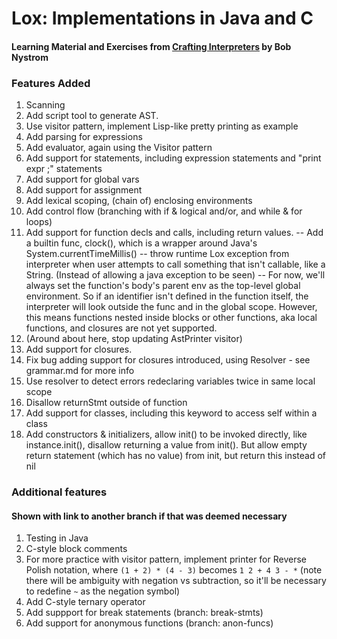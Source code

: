 # Lox: Implementations in Java and C
#### Learning Material and Exercises from [Crafting Interpreters](craftinginterpreters.com) by Bob Nystrom


### Features Added
1. Scanning
1. Add script tool to generate AST. 
1. Use visitor pattern, implement Lisp-like pretty printing as example
1. Add parsing for expressions
1. Add evaluator, again using the Visitor pattern
1. Add support for statements, including expression statements and "print expr ;" statements
1. Add support for global vars
1. Add support for assignment
1. Add lexical scoping, (chain of) enclosing environments
1. Add control flow (branching with if & logical and/or, and while & for loops)
1. Add support for function decls and calls, including return values.
-- Add a builtin func, clock(), which is a wrapper around Java's System.currentTimeMillis()
-- throw runtime Lox exception from interpreter when user attempts to call something that isn't callable, like a String. (Instead of allowing a java exception to be seen)
-- For now, we'll always set the function's body's parent env as the top-level global environment. So if an identifier isn't defined in the function itself, the interpreter will look outside the func and in the global scope. However, this means functions nested inside blocks or other functions, aka local functions, and closures are not yet supported.
1. (Around about here, stop updating AstPrinter visitor)
1. Add support for closures.
1. Fix bug adding support for closures introduced, using Resolver - see grammar.md for more info
1. Use resolver to detect errors redeclaring variables twice in same local scope
1. Disallow returnStmt outside of function
1. Add support for classes, including this keyword to access self within a class
1. Add constructors & initializers, allow init() to be invoked directly, like instance.init(), disallow returning a value from init(). But allow empty return statement (which has no value) from init, but return this instead of nil

### Additional features
#### Shown with link to another branch if that was deemed necessary
1. Testing in Java
1. C-style block comments
1. For more practice with visitor pattern, implement printer for Reverse Polish notation, where `(1 + 2) * (4 - 3)` becomes `1 2 + 4 3 - *` (note there will be ambiguity with negation vs subtraction, so it'll be necessary to redefine `~` as the negation symbol)
1. Add C-style ternary operator
1. Add suppport for break statements (branch: break-stmts)
1. Add support for anonymous functions (branch: anon-funcs)

